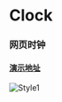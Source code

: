 # Clock
### 网页时钟

#### [演示地址](https://faslz.github.io/api/clock/)


![Style1](https://i.bmp.ovh/imgs/2021/04/5fecd80a43fc33ad.png)
